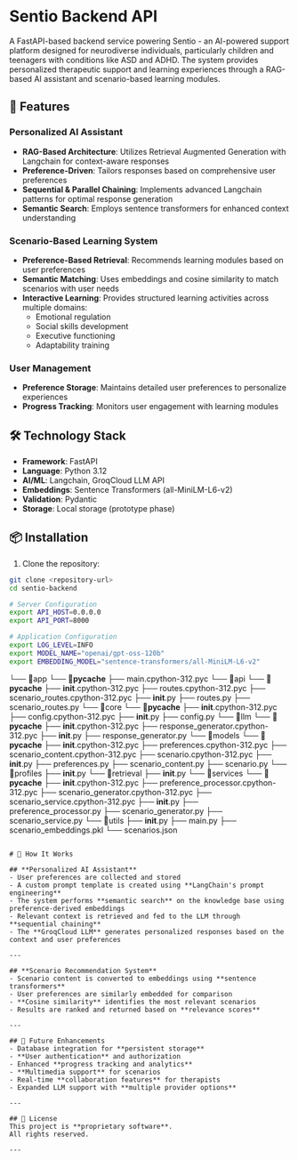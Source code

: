 # Sentio Backend API

A FastAPI-based backend service powering Sentio - an AI-powered support platform designed for neurodiverse individuals, particularly children and teenagers with conditions like ASD and ADHD. The system provides personalized therapeutic support and learning experiences through a RAG-based AI assistant and scenario-based learning modules.

## 🚀 Features

### Personalized AI Assistant
- **RAG-Based Architecture**: Utilizes Retrieval Augmented Generation with Langchain for context-aware responses
- **Preference-Driven**: Tailors responses based on comprehensive user preferences
- **Sequential & Parallel Chaining**: Implements advanced Langchain patterns for optimal response generation
- **Semantic Search**: Employs sentence transformers for enhanced context understanding

### Scenario-Based Learning System
- **Preference-Based Retrieval**: Recommends learning modules based on user preferences
- **Semantic Matching**: Uses embeddings and cosine similarity to match scenarios with user needs
- **Interactive Learning**: Provides structured learning activities across multiple domains:
  - Emotional regulation
  - Social skills development
  - Executive functioning
  - Adaptability training

### User Management
- **Preference Storage**: Maintains detailed user preferences to personalize experiences
- **Progress Tracking**: Monitors user engagement with learning modules

## 🛠️ Technology Stack

- **Framework**: FastAPI
- **Language**: Python 3.12
- **AI/ML**: Langchain, GroqCloud LLM API
- **Embeddings**: Sentence Transformers (all-MiniLM-L6-v2)
- **Validation**: Pydantic
- **Storage**: Local storage (prototype phase)

## 📦 Installation

1. Clone the repository:
```bash
git clone <repository-url>
cd sentio-backend

# Server Configuration
export API_HOST=0.0.0.0
export API_PORT=8000

# Application Configuration
export LOG_LEVEL=INFO
export MODEL_NAME="openai/gpt-oss-120b"
export EMBEDDING_MODEL="sentence-transformers/all-MiniLM-L6-v2"

```
└── 📁app
    └── 📁__pycache__
        ├── main.cpython-312.pyc
    └── 📁api
        └── 📁__pycache__
            ├── __init__.cpython-312.pyc
            ├── routes.cpython-312.pyc
            ├── scenario_routes.cpython-312.pyc
        ├── __init__.py
        ├── routes.py
        ├── scenario_routes.py
    └── 📁core
        └── 📁__pycache__
            ├── __init__.cpython-312.pyc
            ├── config.cpython-312.pyc
        ├── __init__.py
        ├── config.py
    └── 📁llm
        └── 📁__pycache__
            ├── __init__.cpython-312.pyc
            ├── response_generator.cpython-312.pyc
        ├── __init__.py
        ├── response_generator.py
    └── 📁models
        └── 📁__pycache__
            ├── __init__.cpython-312.pyc
            ├── preferences.cpython-312.pyc
            ├── scenario_content.cpython-312.pyc
            ├── scenario.cpython-312.pyc
        ├── __init__.py
        ├── preferences.py
        ├── scenario_content.py
        ├── scenario.py
    └── 📁profiles
        ├── __init__.py
    └── 📁retrieval
        ├── __init__.py
    └── 📁services
        └── 📁__pycache__
            ├── __init__.cpython-312.pyc
            ├── preference_processor.cpython-312.pyc
            ├── scenario_generator.cpython-312.pyc
            ├── scenario_service.cpython-312.pyc
        ├── __init__.py
        ├── preference_processor.py
        ├── scenario_generator.py
        ├── scenario_service.py
    └── 📁utils
        ├── __init__.py
    ├── main.py
    ├── scenario_embeddings.pkl
    └── scenarios.json
```

# 🧠 How It Works

## **Personalized AI Assistant**
- User preferences are collected and stored
- A custom prompt template is created using **LangChain's prompt engineering**
- The system performs **semantic search** on the knowledge base using preference-derived embeddings
- Relevant context is retrieved and fed to the LLM through **sequential chaining**
- The **GroqCloud LLM** generates personalized responses based on the context and user preferences

---

## **Scenario Recommendation System**
- Scenario content is converted to embeddings using **sentence transformers**
- User preferences are similarly embedded for comparison
- **Cosine similarity** identifies the most relevant scenarios
- Results are ranked and returned based on **relevance scores**

---

## 🔮 Future Enhancements
- Database integration for **persistent storage**
- **User authentication** and authorization
- Enhanced **progress tracking and analytics**
- **Multimedia support** for scenarios
- Real-time **collaboration features** for therapists
- Expanded LLM support with **multiple provider options**

---

## 📄 License
This project is **proprietary software**.  
All rights reserved.

---

